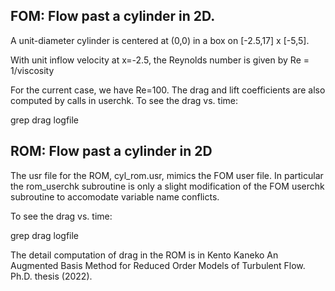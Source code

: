 ## FOM: Flow past a cylinder in 2D.
A unit-diameter cylinder is centered at (0,0) in a box on [-2.5,17] x [-5,5].

With unit inflow velocity at x=-2.5, the Reynolds number is given by Re =
1/viscosity

For the current case, we have Re=100.  The drag and lift coefficients are also
computed by calls in userchk. To see the drag vs. time:

grep drag logfile

## ROM: Flow past a cylinder in 2D

The usr file for the ROM, cyl_rom.usr, mimics the FOM user file. In particular the rom_userchk subroutine is only a slight modification of the FOM userchk subroutine to accomodate variable name conflicts.

To see the drag vs. time:

grep drag logfile

The detail computation of drag in the ROM is in Kento Kaneko An Augmented Basis Method for Reduced Order Models of Turbulent Flow. Ph.D. thesis (2022).
